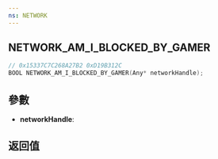 ```yaml
---
ns: NETWORK
---
```

## NETWORK_AM_I_BLOCKED_BY_GAMER

```c
// 0x15337C7C268A27B2 0xD19B312C
BOOL NETWORK_AM_I_BLOCKED_BY_GAMER(Any* networkHandle);
```


## 參數
* **networkHandle**: 

## 返回值
